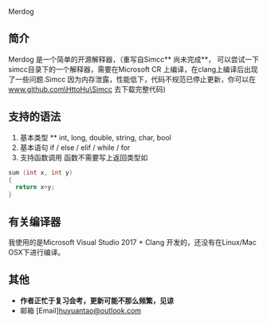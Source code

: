   Merdog
## 简介
Merdog 是一个简单的开源解释器，（重写自Simcc** 尚未完成**， 可以尝试一下simcc目录下的一个解释器，需要在Microsoft CR 上编译，在clang上编译后出现了一些问题.Simcc 因为内存泄露，性能低下，代码不规范已停止更新，你可以在 www.github.com\HttoHu\Simcc 去下载完整代码)
## 支持的语法
1. 基本类型 ** int, long, double, string, char, bool
2. 基本语句 if / else / elif / while / for
3. 支持函数调用 函数不需要写上返回类型如
```c++
sum (int x, int y)
{
  return x+y;
}
```

## 有关编译器
我使用的是Microsoft Visual Studio 2017 + Clang 开发的，还没有在Linux/Mac OSX下进行编译。

## 其他
* **作者正忙于复习会考，更新可能不那么频繁，见谅**
* 邮箱 [Email]huyuantao@outlook.com
